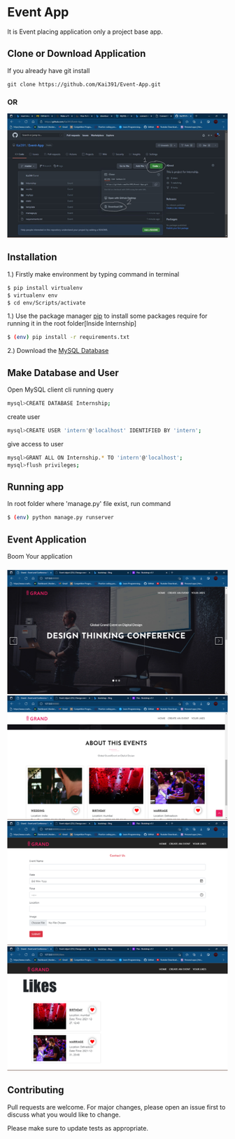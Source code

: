 # Event App

It is Event placing application only a project base app.

## Clone or Download Application
If you already have git install
```
git clone https://github.com/Kai391/Event-App.git
```
### OR
![](Screenshot/git.jpg)

## Installation
1.) Firstly make environment by typing command in terminal
```bash
$ pip install virtualenv
$ virtualenv env
$ cd env/Scripts/activate
```
1.) Use the package manager [pip](https://pip.pypa.io/en/stable/) to install some packages require for running it in the root folder[Inside Internship]
```bash
$ (env) pip install -r requirements.txt
```
2.) Download the [MySQL Database](https://dev.mysql.com/downloads/installer/)

## Make Database and User
Open MySQL client cli running query
```bash
mysql>CREATE DATABASE Internship;
```
create user
```bash
mysql>CREATE USER 'intern'@'localhost' IDENTIFIED BY 'intern';
```
give access to user
```bash
mysql>GRANT ALL ON Internship.* TO 'intern'@'localhost';
mysql>flush privileges;
```

## Running app
In root folder where 'manage.py' file exist, run command
```bash
$ (env) python manage.py runserver
```
## Event Application
Boom Your application
###
![](Screenshot/1.png)
![](Screenshot/2.png)
![](Screenshot/3.png)
![](Screenshot/4.png)

## Contributing
Pull requests are welcome. For major changes, please open an issue first to discuss what you would like to change.

Please make sure to update tests as appropriate.